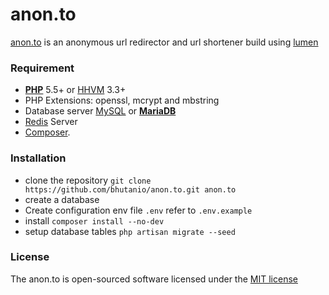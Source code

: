 # anon.to
[anon.to](https://anon.to) is an anonymous url redirector and url shortener build using [lumen](http://lumen.laravel.com)

### Requirement
- [**PHP**](https://php.net) 5.5+ or [HHVM](http://hhvm.com) 3.3+
- PHP Extensions: openssl, mcrypt and mbstring
- Database server [MySQL](https://www.mysql.com) or [**MariaDB**](https://mariadb.org)
- [Redis](http://redis.io) Server
- [Composer](https://getcomposer.org).

### Installation
* clone the repository `git clone https://github.com/bhutanio/anon.to.git anon.to`
* create a database
* Create configuration env file `.env` refer to `.env.example`
* install `composer install --no-dev`
* setup database tables `php artisan migrate --seed`

### License
The anon.to is open-sourced software licensed under the [MIT license](http://opensource.org/licenses/MIT)
